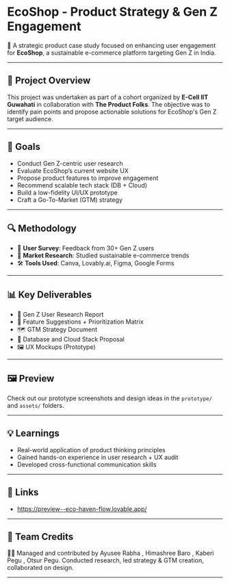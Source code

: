 # EcoShop - Product Strategy & Gen Z Engagement

🚀 A strategic product case study focused on enhancing user engagement for **EcoShop**, a sustainable e-commerce platform targeting Gen Z in India.

---

## 📌 Project Overview

This project was undertaken as part of a cohort organized by **E-Cell IIT Guwahati** in collaboration with **The Product Folks**. The objective was to identify pain points and propose actionable solutions for EcoShop's Gen Z target audience.

---

## 🎯 Goals

- Conduct Gen Z-centric user research
- Evaluate EcoShop’s current website UX
- Propose product features to improve engagement
- Recommend scalable tech stack (DB + Cloud)
- Build a low-fidelity UI/UX prototype
- Craft a Go-To-Market (GTM) strategy

---

## 🔍 Methodology

- 👥 **User Survey**: Feedback from 30+ Gen Z users
- 🧠 **Market Research**: Studied sustainable e-commerce trends
- 🛠️ **Tools Used**: Canva, Lovably.ai, Figma, Google Forms

---

## 📊 Key Deliverables

- 📄 Gen Z User Research Report
- 🧩 Feature Suggestions + Prioritization Matrix
- 🗺️ GTM Strategy Document
- 🧠 Database and Cloud Stack Proposal
- 🖼️ UX Mockups (Prototype)

---

## 🖼️ Preview

Check out our prototype screenshots and design ideas in the `prototype/` and `assets/` folders.

---

## 💡 Learnings

- Real-world application of product thinking principles
- Gained hands-on experience in user research + UX audit
- Developed cross-functional communication skills

---

## 🔗 Links

- https://preview--eco-haven-flow.lovable.app/

---

## 🧠 Team Credits

👩‍💻 Managed and contributed by Ayusee Rabha , Himashree Baro , Kaberi Pegu , Otsur Pegu. Conducted research, led strategy & GTM creation, collaborated on design.

---
